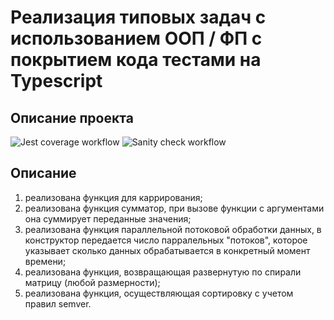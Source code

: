 # Реализация типовых задач с использованием OOП / ФП с покрытием кода тестами на Typescript

## Описание проекта

![Jest coverage workflow](https://github.com/Stern-Ritter/tasks-functional-programming/actions/workflows/coverage.yml/badge.svg)
![Sanity check workflow](https://github.com/Stern-Ritter/tasks-functional-programming/actions/workflows/sanity-check.yml/badge.svg)

## Описание

1. реализована функция для каррирования;
2. реализована функция сумматор, при вызове функции с аргументами она суммирует переданные значения;
3. реализована функция параллельной потоковой обработки данных, в конструктор передается число парралельных "потоков", которое указывает сколько данных обрабатывается в конкретный момент времени;
4. реализована функция, возвращающая развернутую по спирали матрицу (любой размерности);
5. реализована функция, осуществляющая сортировку с учетом правил semver.
